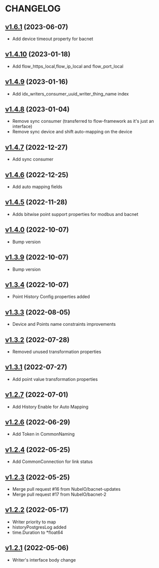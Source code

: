 # CHANGELOG
## [v1.6.1](https://github.com/NubeIO/nubeio-rubix-lib-models-go/tree/v1.6.1) (2023-06-07)

- Add device timeout property for bacnet

## [v1.4.10](https://github.com/NubeIO/nubeio-rubix-lib-models-go/tree/v1.4.10) (2023-01-18)

- Add flow_https_local,flow_ip_local and flow_port_local

## [v1.4.9](https://github.com/NubeIO/nubeio-rubix-lib-models-go/tree/v1.4.9) (2023-01-16)

- Add idx_writers_consumer_uuid_writer_thing_name index

## [v1.4.8](https://github.com/NubeIO/nubeio-rubix-lib-models-go/tree/v1.4.8) (2023-01-04)

- Remove sync consumer (transferred to flow-framework as it's just an interface)
- Remove sync device and shift auto-mapping on the device

## [v1.4.7](https://github.com/NubeIO/nubeio-rubix-lib-models-go/tree/v1.4.7) (2022-12-27)

- Add sync consumer

## [v1.4.6](https://github.com/NubeIO/nubeio-rubix-lib-models-go/tree/v1.4.6) (2022-12-25)

- Add auto mapping fields

## [v1.4.5](https://github.com/NubeIO/nubeio-rubix-lib-models-go/tree/v1.4.5) (2022-11-28)

- Adds bitwise point support properties for modbus and bacnet

## [v1.4.0](https://github.com/NubeIO/nubeio-rubix-lib-models-go/tree/v1.4.0) (2022-10-07)

- Bump version

## [v1.3.9](https://github.com/NubeIO/nubeio-rubix-lib-models-go/tree/v1.3.9) (2022-10-07)

- Bump version

## [v1.3.4](https://github.com/NubeIO/nubeio-rubix-lib-models-go/tree/v1.3.4) (2022-10-07)

- Point History Config properties added

## [v1.3.3](https://github.com/NubeIO/nubeio-rubix-lib-models-go/tree/v1.3.3) (2022-08-05)

- Device and Points name constraints improvements

## [v1.3.2](https://github.com/NubeIO/nubeio-rubix-lib-models-go/tree/v1.3.2) (2022-07-28)

- Removed unused transformation properties

## [v1.3.1](https://github.com/NubeIO/nubeio-rubix-lib-models-go/tree/v1.3.1) (2022-07-27)

- Add point value transformation properties

## [v1.2.7](https://github.com/NubeIO/nubeio-rubix-lib-models-go/tree/v1.2.7) (2022-07-01)

- Add History Enable for Auto Mapping

## [v1.2.6](https://github.com/NubeIO/nubeio-rubix-lib-models-go/tree/v1.2.6) (2022-06-29)

- Add Token in CommonNaming

## [v1.2.4](https://github.com/NubeIO/nubeio-rubix-lib-models-go/tree/v1.2.4) (2022-05-25)

- Add CommonConnection for link status

## [v1.2.3](https://github.com/NubeIO/nubeio-rubix-lib-models-go/tree/v1.2.3) (2022-05-25)

- Merge pull request #16 from NubeIO/bacnet-updates
- Merge pull request #17 from NubeIO/bacnet-2

## [v1.2.2](https://github.com/NubeIO/nubeio-rubix-lib-models-go/tree/v1.2.2) (2022-05-17)

- Writer priority to map
- historyPostgresLog added
- time.Duration to *float64

## [v1.2.1](https://github.com/NubeIO/nubeio-rubix-lib-models-go/tree/v1.2.1) (2022-05-06)

- Writer's interface body change

